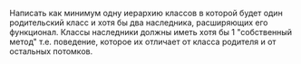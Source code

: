 Написать как минимум одну иерархию классов в которой будет один родительский класс и хотя бы два наследника, расширяющих его функционал. 
Классы наследники должны иметь хотя бы 1 "собственный метод" т.е. поведение, которое их отличает от класса родителя и от остальных потомков.
